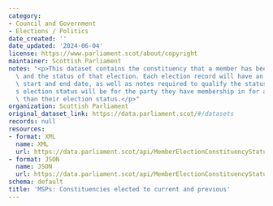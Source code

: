 ```yaml
---
category:
- Council and Government
- Elections / Politics
date_created: ''
date_updated: '2024-06-04'
license: https://www.parliament.scot/about/copyright
maintainer: Scottish Parliament
notes: "<p>This dataset contains the constituency that a member has been elected for,\
  \ and the status of that election. Each election record will have an associated\
  \ start and end date, as well as notes required to qualify the status. The member\u2019\
  s election status will be for the party they have membership in for a period greater\
  \ than their election status.</p>"
organization: Scottish Parliament
original_dataset_link: https://data.parliament.scot/#/datasets
records: null
resources:
- format: XML
  name: XML
  url: https://data.parliament.scot/api/MemberElectionConstituencyStatuses/xml
- format: JSON
  name: JSON
  url: https://data.parliament.scot/api/MemberElectionConstituencyStatuses/json
schema: default
title: 'MSPs: Constituencies elected to current and previous'
---
```

